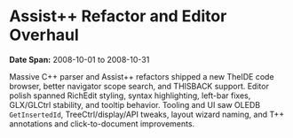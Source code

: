 # Assist++ Refactor and Editor Overhaul
**Date Span:** 2008-10-01 to 2008-10-31

Massive C++ parser and Assist++ refactors shipped a new TheIDE code browser, better navigator scope search, and THISBACK support. Editor polish spanned RichEdit styling, syntax highlighting, left-bar fixes, GLX/GLCtrl stability, and tooltip behavior. Tooling and UI saw OLEDB `GetInsertedId`, TreeCtrl/display/API tweaks, layout wizard naming, and T++ annotations and click-to-document improvements.

